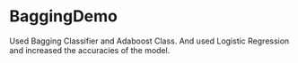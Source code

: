 # BaggingDemo

Used Bagging Classifier and Adaboost Class. And used Logistic Regression and increased the accuracies of the model.

